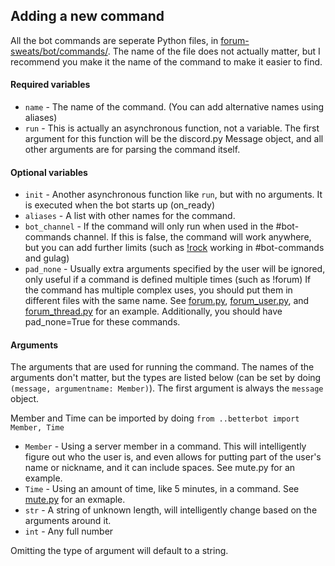 ## Adding a new command
All the bot commands are seperate Python files, in [forum-sweats/bot/commands/](https://github.com/mat-1/forum-sweats/tree/master/bot/commands). The name of the file does not actually matter, but I recommend you make it the name of the command to make it easier to find.
#### Required variables
- `name` - The name of the command. (You can add alternative names using aliases)
- `run` - This is actually an asynchronous function, not a variable. The first argument for this function will be the discord.py Message object, and all other arguments are for parsing the command itself.
#### Optional variables
- `init` - Another asynchronous function like `run`, but with no arguments. It is executed when the bot starts up (on_ready)
- `aliases` - A list with other names for the command.
- `bot_channel` - If the command will only run when used in the #bot-commands channel. If this is false, the command will work anywhere, but you can add further limits (such as [!rock](https://github.com/mat-1/forum-sweats/blob/master/bot/commands/rock.py) working in #bot-commands and gulag)
- `pad_none` - Usually extra arguments specified by the user will be ignored, only useful if a command is defined multiple times (such as !forum)
If the command has multiple complex uses, you should put them in different files with the same name. See [forum.py](https://github.com/mat-1/forum-sweats/blob/master/bot/commands/forum.py), [forum_user.py](https://github.com/mat-1/forum-sweats/blob/master/bot/commands/forum_user.py), and [forum_thread.py](https://github.com/mat-1/forum-sweats/blob/master/bot/commands/forum_thread.py) for an example. Additionally, you should have pad_none=True for these commands.

#### Arguments
The arguments that are used for running the command. The names of the arguments don't matter, but the types are listed below (can be set by doing `(message, argumentname: Member)`).
The first argument is always the `message` object.

Member and Time can be imported by doing `from ..betterbot import Member, Time`
- `Member` - Using a server member in a command. This will intelligently figure out who the user is, and even allows for putting part of the user's name or nickname, and it can include spaces. See mute.py for an example.
- `Time` - Using an amount of time, like 5 minutes, in a command. See [mute.py](https://github.com/mat-1/forum-sweats/blob/master/bot/commands/mute.py) for an exmaple.
- `str` - A string of unknown length, will intelligently change based on the arguments around it.
- `int` - Any full number

Omitting the type of argument will default to a string.
